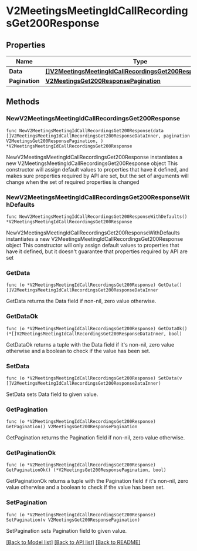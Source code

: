 # V2MeetingsMeetingIdCallRecordingsGet200Response

## Properties

Name | Type | Description | Notes
------------ | ------------- | ------------- | -------------
**Data** | [**[]V2MeetingsMeetingIdCallRecordingsGet200ResponseDataInner**](V2MeetingsMeetingIdCallRecordingsGet200ResponseDataInner.md) |  | 
**Pagination** | [**V2MeetingsGet200ResponsePagination**](V2MeetingsGet200ResponsePagination.md) |  | 

## Methods

### NewV2MeetingsMeetingIdCallRecordingsGet200Response

`func NewV2MeetingsMeetingIdCallRecordingsGet200Response(data []V2MeetingsMeetingIdCallRecordingsGet200ResponseDataInner, pagination V2MeetingsGet200ResponsePagination, ) *V2MeetingsMeetingIdCallRecordingsGet200Response`

NewV2MeetingsMeetingIdCallRecordingsGet200Response instantiates a new V2MeetingsMeetingIdCallRecordingsGet200Response object
This constructor will assign default values to properties that have it defined,
and makes sure properties required by API are set, but the set of arguments
will change when the set of required properties is changed

### NewV2MeetingsMeetingIdCallRecordingsGet200ResponseWithDefaults

`func NewV2MeetingsMeetingIdCallRecordingsGet200ResponseWithDefaults() *V2MeetingsMeetingIdCallRecordingsGet200Response`

NewV2MeetingsMeetingIdCallRecordingsGet200ResponseWithDefaults instantiates a new V2MeetingsMeetingIdCallRecordingsGet200Response object
This constructor will only assign default values to properties that have it defined,
but it doesn't guarantee that properties required by API are set

### GetData

`func (o *V2MeetingsMeetingIdCallRecordingsGet200Response) GetData() []V2MeetingsMeetingIdCallRecordingsGet200ResponseDataInner`

GetData returns the Data field if non-nil, zero value otherwise.

### GetDataOk

`func (o *V2MeetingsMeetingIdCallRecordingsGet200Response) GetDataOk() (*[]V2MeetingsMeetingIdCallRecordingsGet200ResponseDataInner, bool)`

GetDataOk returns a tuple with the Data field if it's non-nil, zero value otherwise
and a boolean to check if the value has been set.

### SetData

`func (o *V2MeetingsMeetingIdCallRecordingsGet200Response) SetData(v []V2MeetingsMeetingIdCallRecordingsGet200ResponseDataInner)`

SetData sets Data field to given value.


### GetPagination

`func (o *V2MeetingsMeetingIdCallRecordingsGet200Response) GetPagination() V2MeetingsGet200ResponsePagination`

GetPagination returns the Pagination field if non-nil, zero value otherwise.

### GetPaginationOk

`func (o *V2MeetingsMeetingIdCallRecordingsGet200Response) GetPaginationOk() (*V2MeetingsGet200ResponsePagination, bool)`

GetPaginationOk returns a tuple with the Pagination field if it's non-nil, zero value otherwise
and a boolean to check if the value has been set.

### SetPagination

`func (o *V2MeetingsMeetingIdCallRecordingsGet200Response) SetPagination(v V2MeetingsGet200ResponsePagination)`

SetPagination sets Pagination field to given value.



[[Back to Model list]](../README.md#documentation-for-models) [[Back to API list]](../README.md#documentation-for-api-endpoints) [[Back to README]](../README.md)


